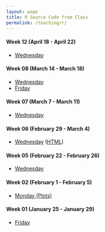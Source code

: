```yaml
---
layout: page
title: R Source Code from Class
permalink: /teaching/r/
---
```


#### Week 12 (April 18 - April 22)
  - <a href = "{{ site.baseurl }}/slides/12/12B.R" target = "_blank">Wednesday</a>

#### Week 08 (March 14 - March 18)
  - <a href = "{{ site.baseurl }}/slides/08/08B.R" target = "_blank">Wednesday</a>
  - <a href = "{{ site.baseurl }}/slides/08/08C.R" target = "_blank">Friday</a>

#### Week 07 (March 7 - March 11)
  - <a href = "{{ site.baseurl }}/slides/07/07B.R" target = "_blank">Wednesday</a>

#### Week 06 (February 29 - March 4)
  - <a href = "{{ site.baseurl }}/slides/06/06B-qqplot.Rmd" target = "_blank">Wednesday</a> (<a href = "{{ site.baseurl }}/slides/06/06B-qqplot.HTML" target = "_blank">HTML</a>)

#### Week 05 (February 22 - February 26)
  - <a href = "{{ site.baseurl }}/slides/05/05B.R" target = "_blank">Wednesday</a>

#### Week 02 (February 1 - February 5)
  - <a href = "{{ site.baseurl }}/slides/02/02a.R" target = "_blank">Monday <a href = "{{ site.baseurl }}/slides/02/02a_plots.R" target = "_blank">(Plots)</a> </a>

#### Week 01 (January 25 - January 29)
  - <a href = "{{ site.baseurl }}/slides/01-intro/01C.R" target = "_blank">Friday</a>
